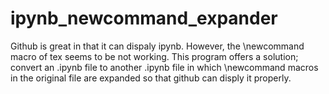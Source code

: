 # ipynb_newcommand_expander
Github is great in that it can dispaly ipynb.
However, the \newcommand macro of tex seems to be not working. 
This program offers a solution; convert an .ipynb file to another .ipynb file in which \newcommand macros in the original file are expanded so that github can disply it properly.
